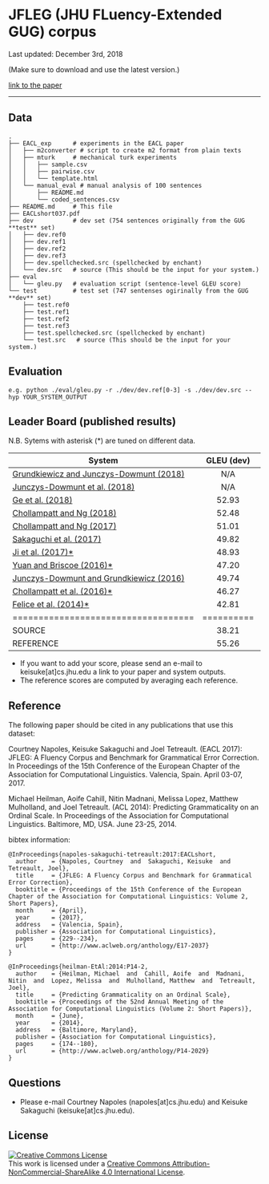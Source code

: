 # JFLEG (JHU FLuency-Extended GUG) corpus

Last updated: December 3rd, 2018

(Make sure to download and use the latest version.)

[link to the paper](http://aclweb.org/anthology/E17-2037)

- - -

## Data

    .
    ├── EACL_exp      # experiments in the EACL paper
    │   ├── m2converter # script to create m2 format from plain texts
    │   ├── mturk     # mechanical turk experiments
    │   │   ├── sample.csv
    │   │   ├── pairwise.csv
    │   │   └── template.html
    │   └── manual_eval # manual analysis of 100 sentences
    │       ├── README.md
    │       └── coded_sentences.csv
    ├── README.md     # This file
    ├── EACLshort037.pdf
    ├── dev           # dev set (754 sentences originally from the GUG **test** set)
    │   ├── dev.ref0
    │   ├── dev.ref1
    │   ├── dev.ref2
    │   ├── dev.ref3
    │   ├── dev.spellchecked.src (spellchecked by enchant)
    │   └── dev.src   # source (This should be the input for your system.)
    ├── eval
    │   └── gleu.py   # evaluation script (sentence-level GLEU score)
    └── test          # test set (747 sentenses ogirinally from the GUG **dev** set)
        ├── test.ref0
        ├── test.ref1
        ├── test.ref2
        ├── test.ref3
        ├── test.spellchecked.src (spellchecked by enchant)
        └── test.src   # source (This should be the input for your system.)


## Evaluation

    e.g. python ./eval/gleu.py -r ./dev/dev.ref[0-3] -s ./dev/dev.src --hyp YOUR_SYSTEM_OUTPUT


## Leader Board (published results)

N.B. Sytems with asterisk (*) are tuned on different data. 

System                     | GLEU (dev) | GLEU (test)
---------------------------------------- | :--------: | :---------:
[Grundkiewicz and Junczys-Dowmunt (2018)](https://arxiv.org/pdf/1804.05945.pdf)         |  N/A | 61.50
[Junczys-Dowmunt et al. (2018)](https://arxiv.org/pdf/1804.05940.pdf)         |  N/A | 59.90
[Ge et al. (2018)](http://www.aclweb.org/anthology/P18-1097)         |  52.93 | 57.74
[Chollampatt and Ng (2018)](https://arxiv.org/pdf/1801.08831.pdf)         |  52.48 | 57.47
[Chollampatt and Ng (2017)](http://www.aclweb.org/anthology/W17-5037)         |  51.01 | 56.78
[Sakaguchi et al. (2017)](https://arxiv.org/pdf/1707.00299.pdf)         |  49.82 | 53.98
[Ji et al. (2017)*](http://aclweb.org/anthology/P/P17/P17-1070.pdf)      |  48.93 | 53.41
[Yuan and Briscoe (2016)* ](http://www.aclweb.org/anthology/N16-1042)   |  47.20 | 52.05 
[Junczys-Dowmunt and Grundkiewicz (2016) ](https://www.aclweb.org/anthology/D/D16/D16-1161.pdf) |  49.74 | 51.46
[Chollampatt et al. (2016)* ](https://aclweb.org/anthology/D/D16/D16-1195.pdf) |  46.27     | 50.13
[Felice et al. (2014)* ](http://www.aclweb.org/anthology/W14-1702)      |  42.81 | 46.04
=================================== | ========== | ==========
SOURCE    |  38.21 | 40.54
REFERENCE |  55.26 | 62.37

- If you want to add your score, please send an e-mail to keisuke[at]cs.jhu.edu a link to your paper and system outputs.
- The reference scores are computed by averaging each reference.


## Reference
The following paper should be cited in any publications that use this dataset:

Courtney Napoles, Keisuke Sakaguchi and Joel Tetreault. (EACL 2017): JFLEG: A Fluency Corpus and Benchmark for Grammatical Error Correction. In Proceedings of the 15th Conference of the European Chapter of the Association for Computational Linguistics. Valencia, Spain. April 03-07, 2017.

Michael Heilman, Aoife Cahill, Nitin Madnani, Melissa Lopez, Matthew Mulholland, and Joel Tetreault. (ACL 2014): Predicting Grammaticality on an Ordinal Scale. In Proceedings of the Association for Computational Linguistics. Baltimore, MD, USA. June 23-25, 2014.

bibtex information:

    @InProceedings{napoles-sakaguchi-tetreault:2017:EACLshort,
      author    = {Napoles, Courtney  and  Sakaguchi, Keisuke  and  Tetreault, Joel},
      title     = {JFLEG: A Fluency Corpus and Benchmark for Grammatical Error Correction},
      booktitle = {Proceedings of the 15th Conference of the European Chapter of the Association for Computational Linguistics: Volume 2, Short Papers},
      month     = {April},
      year      = {2017},
      address   = {Valencia, Spain},
      publisher = {Association for Computational Linguistics},
      pages     = {229--234},
      url       = {http://www.aclweb.org/anthology/E17-2037}
    }

    @InProceedings{heilman-EtAl:2014:P14-2,
      author    = {Heilman, Michael  and  Cahill, Aoife  and  Madnani, Nitin  and  Lopez, Melissa  and  Mulholland, Matthew  and  Tetreault, Joel},
      title     = {Predicting Grammaticality on an Ordinal Scale},
      booktitle = {Proceedings of the 52nd Annual Meeting of the Association for Computational Linguistics (Volume 2: Short Papers)},
      month     = {June},
      year      = {2014},
      address   = {Baltimore, Maryland},
      publisher = {Association for Computational Linguistics},
      pages     = {174--180},
      url       = {http://www.aclweb.org/anthology/P14-2029}
    }





## Questions

 - Please e-mail Courtney Napoles (napoles[at]cs.jhu.edu) and Keisuke Sakaguchi (keisuke[at]cs.jhu.edu).


## License
<a rel="license" href="http://creativecommons.org/licenses/by-nc-sa/4.0/"><img alt="Creative Commons License" style="border-width:0" src="http://i.creativecommons.org/l/by-nc-sa/4.0/88x31.png" /></a><br />This work is licensed under a <a rel="license" href="http://creativecommons.org/licenses/by-nc-sa/4.0/">Creative Commons Attribution-NonCommercial-ShareAlike 4.0 International License</a>.
